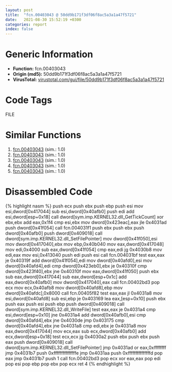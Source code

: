 ```yaml
---
layout: post
title:  "fcn.00403043 @ 50dd9b171f3df06f8ac5a3a1a47f5721"
date:   2021-08-30 15:52:19 +0300
categories: report
index: false
---
```


# Generic Information
- **Function:** fcn.00403043
- **Origin (md5):** 50dd9b171f3df06f8ac5a3a1a47f5721
- **VirusTotal:** [virustotal.com/gui/file/50dd9b171f3df06f8ac5a3a1a47f5721][virustotal_ref]

# Code Tags
<span class="tag" id="FILE">FILE</span>


# Similar Functions

1. [fcn.00403043][similar_1_ref] (sim.: 1.0)
2. [fcn.00403043][similar_2_ref] (sim.: 1.0)
3. [fcn.00403043][similar_3_ref] (sim.: 1.0)
4. [fcn.00403043][similar_4_ref] (sim.: 1.0)
5. [fcn.00403043][similar_5_ref] (sim.: 1.0)


# Disassembled Code

{% highlight nasm %}
push ecx
push ebx
push ebp
push esi
mov esi,dword[0x417044]
sub esi,dword[0x40afb0]
push edi
add esi,dword[esp+0x18]
call dword[sym.imp.KERNEL32.dll_GetTickCount]
xor ebx,ebx
add eax,0x1f4
cmp esi,ebx
mov dword[0x423eac],eax
jle 0x4031ad
push dword[0x41f054]
call fcn.004031f1
push ebx
push ebx
push dword[0x40afb0]
push dword[0x409018]
call dword[sym.imp.KERNEL32.dll_SetFilePointer]
mov dword[0x41f050],esi
mov dword[0x417040],ebx
mov ebp,0x40b040
mov eax,dword[0x417048]
mov edi,0x4000
sub eax,dword[0x41f054]
cmp eax,edi
jg 0x4030b8
mov edi,eax
mov esi,0x413040
push edi
push esi
call fcn.004031bf
test eax,eax
je 0x40319f
add dword[0x41f054],edi
mov dword[0x40afd0],esi
mov dword[0x40afd4],edi
cmp dword[0x423eb0],ebx
je 0x40310f
cmp dword[0x423f40],ebx
jne 0x40310f
mov eax,dword[0x41f050]
push ebx
sub eax,dword[0x417044]
sub eax,dword[esp+0x1c]
add eax,dword[0x40afb0]
mov dword[0x417040],eax
call fcn.00402bd3
pop ecx
mov ecx,0x40afb8
mov dword[0x40afd8],ebp
mov dword[0x40afdc],0x8000
call fcn.00405f82
test eax,eax
jl 0x4031a8
mov esi,dword[0x40afd8]
sub esi,ebp
je 0x403169
lea eax,[esp+0x10]
push ebx
push eax
push esi
push ebp
push dword[0x409018]
call dword[sym.imp.KERNEL32.dll_WriteFile]
test eax,eax
je 0x4031a4
cmp esi,dword[esp+0x10]
jne 0x4031a4
add dword[0x40afb0],esi
cmp dword[0x40afd4],ebx
jne 0x4030de
jmp 0x403175
cmp dword[0x40afd4],ebx
jne 0x4031a8
cmp edi,ebx
je 0x4031a8
mov eax,dword[0x417044]
mov ecx,eax
sub ecx,dword[0x40afb0]
add ecx,dword[esp+0x18]
test ecx,ecx
jg 0x4030a2
push ebx
push ebx
push eax
push dword[0x409018]
call dword[sym.imp.KERNEL32.dll_SetFilePointer]
jmp 0x4031ad
or eax,0xffffffff
jmp 0x4031b7
push 0xfffffffffffffffe
jmp 0x4031aa
push 0xfffffffffffffffd
pop eax
jmp 0x4031b7
push 1
call fcn.00402bd3
pop ecx
xor eax,eax
pop edi
pop esi
pop ebp
pop ebx
pop ecx
ret 4
{% endhighlight %}


[similar_1_ref]: /report/fcn.00403043@3a780067b4fcdbc523bd6f0e3b89f181
[similar_2_ref]: /report/fcn.00403043@7f1fa204d353f7370b567baa0eb8cf53
[similar_3_ref]: /report/fcn.00403043@cce7ba37a5ac487b09e8c8d292223615
[similar_4_ref]: /report/fcn.00403043@c7fe682f7c7558c7fdd843d82131ec2a
[similar_5_ref]: /report/fcn.00403043@0bc7b0c0f20af0c7cbb54d93e11d9717
[virustotal_ref]: https://www.virustotal.com/gui/file/50dd9b171f3df06f8ac5a3a1a47f5721